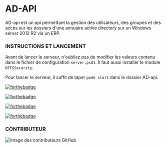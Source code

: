 # AD-API 

AD-api est un api permettant la gestion des utilisateurs, des groupes et des accès sur les dossiers d'une annuaire active directory sur un Windows server 2012 R2 via  un ERP.

### INSTRUCTIONS ET LANCEMENT

Avant de lancer le serveur, n'oubliez pas de modifier les valeurs contenu dans le fichier de configuration `server.psd1`.
Il faut aussi installer le module `NTFSSecurity`.

Pour lancer le serveur, il suffit de taper `pode start` dans le dossier AD-api.

[![forthebadge](https://forthebadge.com/images/badges/built-by-developers.svg)](https://forthebadge.com)

[![forthebadge](https://forthebadge.com/images/badges/its-not-a-lie-if-you-believe-it.svg)](https://forthebadge.com)

[![forthebadge](https://forthebadge.com/images/badges/makes-people-smile.svg)](https://forthebadge.com)

[![forthebadge](https://forthebadge.com/images/badges/open-source.svg)](https://forthebadge.com)

<h3>CONTRIBUTEUR</h3>

![Image des contributeurs GitHub](https://contrib.rocks/image?repo=Landris18/AD-api)
